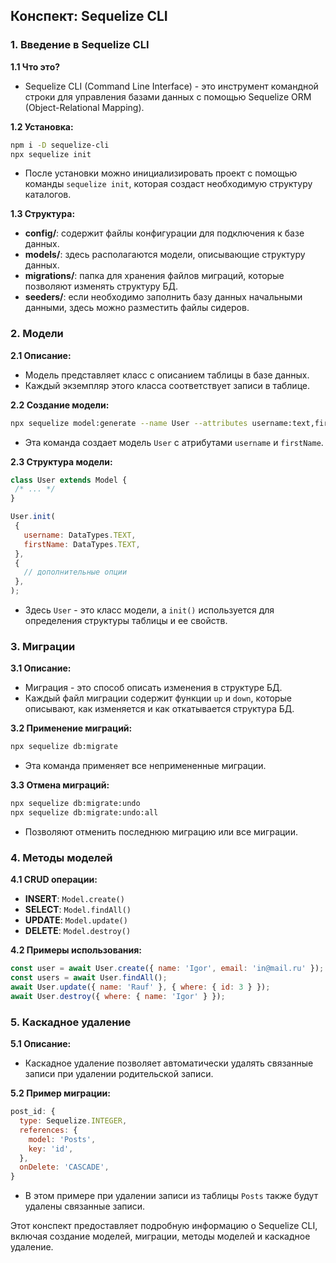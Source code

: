 ## Конспект: Sequelize CLI

### 1. Введение в Sequelize CLI

**1.1 Что это?**
- Sequelize CLI (Command Line Interface) - это инструмент командной строки для управления базами данных с помощью Sequelize ORM (Object-Relational Mapping).

**1.2 Установка:**
```bash
npm i -D sequelize-cli
npx sequelize init
```
- После установки можно инициализировать проект с помощью команды `sequelize init`, которая создаст необходимую структуру каталогов.

**1.3 Структура:**
- **config/**: содержит файлы конфигурации для подключения к базе данных.
- **models/**: здесь располагаются модели, описывающие структуру данных.
- **migrations/**: папка для хранения файлов миграций, которые позволяют изменять структуру БД.
- **seeders/**: если необходимо заполнить базу данных начальными данными, здесь можно разместить файлы сидеров.

### 2. Модели

**2.1 Описание:**
- Модель представляет класс с описанием таблицы в базе данных.
- Каждый экземпляр этого класса соответствует записи в таблице.

**2.2 Создание модели:**
```bash
npx sequelize model:generate --name User --attributes username:text,firstName:text
```
- Эта команда создает модель `User` с атрибутами `username` и `firstName`.

**2.3 Структура модели:**
```javascript
class User extends Model {
 /* ... */
}

User.init(
 {
   username: DataTypes.TEXT,
   firstName: DataTypes.TEXT,
 },
 {
   // дополнительные опции
 },
);
```
- Здесь `User` - это класс модели, а `init()` используется для определения структуры таблицы и ее свойств.

### 3. Миграции

**3.1 Описание:**
- Миграция - это способ описать изменения в структуре БД.
- Каждый файл миграции содержит функции `up` и `down`, которые описывают, как изменяется и как откатывается структура БД.

**3.2 Применение миграций:**
```bash
npx sequelize db:migrate
```
- Эта команда применяет все непримененные миграции.

**3.3 Отмена миграций:**
```bash
npx sequelize db:migrate:undo
npx sequelize db:migrate:undo:all
```
- Позволяют отменить последнюю миграцию или все миграции.

### 4. Методы моделей

**4.1 CRUD операции:**
- **INSERT**: `Model.create()`
- **SELECT**: `Model.findAll()`
- **UPDATE**: `Model.update()`
- **DELETE**: `Model.destroy()`

**4.2 Примеры использования:**
```javascript
const user = await User.create({ name: 'Igor', email: 'in@mail.ru' });
const users = await User.findAll();
await User.update({ name: 'Rauf' }, { where: { id: 3 } });
await User.destroy({ where: { name: 'Igor' } });
```

### 5. Каскадное удаление

**5.1 Описание:**
- Каскадное удаление позволяет автоматически удалять связанные записи при удалении родительской записи.

**5.2 Пример миграции:**
```javascript
post_id: {
  type: Sequelize.INTEGER,
  references: {
    model: 'Posts',
    key: 'id',
  },
  onDelete: 'CASCADE',
}
```
- В этом примере при удалении записи из таблицы `Posts` также будут удалены связанные записи.

Этот конспект предоставляет подробную информацию о Sequelize CLI, включая создание моделей, миграции, методы моделей и каскадное удаление.